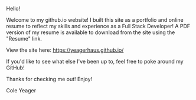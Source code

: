Hello!

Welcome to my github.io website!  I built this site as a portfolio and online resume to reflect my skills and experience as a Full Stack Developer!  A PDF version of my resume is available to download from the site using the "Resume" link.

View the site here: https://yeagerhaus.github.io/

If you'd like to see what else I've been up to, feel free to poke around my GitHub!

Thanks for checking me out! Enjoy!

Cole Yeager

